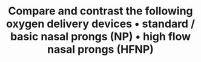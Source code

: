 ---
title: "Compare and contrast the following oxygen delivery devices • standard / basic nasal prongs (NP) • high flow nasal prongs (HFNP)"
entityType: SAQ
exam: PEX
college: ANZCA
year: 2024
sitting: A
question: 2
passRate: 39
lo:
- "[[BT_SQ 1.14]]"
- "[[BT_PO 1.41a]]"
EC_expectedDomains:
- "description of devices"
- "understanding the concept of “fixed vs. variable” performance for oxygen delivery devices"
- "understanding the impact of peak inspiratory flow and respiratory rate upon the performance of NP and HFNP"
- "advantages"
- "disadvantages"
- "flows used and FiO2 delivered"
EC_extraCredit:
- "more detail or breadth"
- "apnoeic oxygenation"
- "explaining how PEEP is generated by HFNP"
EC_errorsCommon:
- "lack of detail"
- "many candidates either struggled to explain, or had incorrect understanding of, the concept of fixed vs. variable performance with reference to physiological variables and the two devices in this question"
---